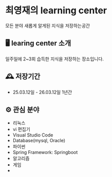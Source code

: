 # 최영재의 learning center
모든 분야 새롭게 알게된 지식을 저장하는공간


## 🖥️ learing center 소개
일주일에 2~3회 습득한 지식을 저장하는 장소입니다.
<br>

## 🕰️ 저장기간
* 25.03.12일 - 26.03.12일 1년간
   
## ⚙️ 관심 분야
- 리눅스
- vi 편집기
- Visual Studio Code
- Database(mysql, Oracle)
- 파이썬
- Spring Framework: Springboot
- 알고리즘
- 게임
- 
